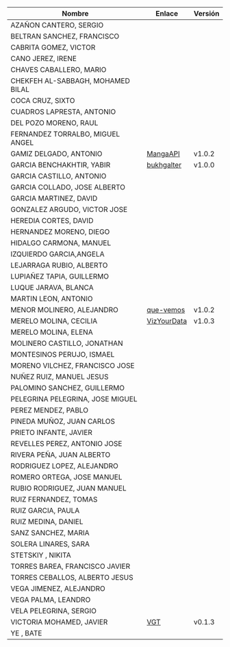 | Nombre | Enlace | Versión |
|--------|--------|---------|
| AZAÑON CANTERO, SERGIO| | |
| BELTRAN SANCHEZ, FRANCISCO| | |
| CABRITA GOMEZ, VICTOR| | |
| CANO JEREZ, IRENE| | |
| CHAVES CABALLERO, MARIO| | |
| CHEKFEH AL-SABBAGH, MOHAMED BILAL| | |
| COCA CRUZ, SIXTO| | |
| CUADROS LAPRESTA, ANTONIO| | |
| DEL POZO MORENO, RAUL| | |
| FERNANDEZ TORRALBO, MIGUEL ANGEL| | |
| GAMIZ DELGADO, ANTONIO | [MangaAPI](https://github.com/antoniogamiz/manga-api) | v1.0.2 |
| GARCIA BENCHAKHTIR, YABIR| [bukhgalter](https://github.com/yabirgb/bukhgalter) | v1.0.0 |
| GARCIA CASTILLO, ANTONIO| | |
| GARCIA COLLADO, JOSE ALBERTO| | |
| GARCIA MARTINEZ, DAVID| | |
| GONZALEZ ARGUDO, VICTOR JOSE| | |
| HEREDIA CORTES, DAVID| | |
| HERNANDEZ MORENO, DIEGO| | |
| HIDALGO CARMONA, MANUEL| | |
| IZQUIERDO GARCIA,ANGELA| | |
| LEJARRAGA RUBIO, ALBERTO| | |
| LUPIAÑEZ TAPIA, GUILLERMO| | |
| LUQUE JARAVA, BLANCA| | |
| MARTIN LEON, ANTONIO| | |
| MENOR MOLINERO, ALEJANDRO| [que-vemos](https://github.com/AlexMenor/que-vemos) | v1.0.2 |
| MERELO MOLINA, CECILIA| [VizYourData](https://github.com/cecimerelo/VizYourData) | v1.0.3 |
| MERELO MOLINA, ELENA| | |
| MOLINERO CASTILLO, JONATHAN| | |
| MONTESINOS PERUJO, ISMAEL| | |
| MORENO VILCHEZ, FRANCISCO JOSE| | |
| NUÑEZ RUIZ, MANUEL JESUS| | |
| PALOMINO SANCHEZ, GUILLERMO| | |
| PELEGRINA PELEGRINA, JOSE MIGUEL| | |
| PEREZ MENDEZ, PABLO| | |
| PINEDA MUÑOZ, JUAN CARLOS| | |
| PRIETO INFANTE, JAVIER| | |
| REVELLES PEREZ, ANTONIO JOSE| | |
| RIVERA PEÑA, JUAN ALBERTO| | |
| RODRIGUEZ LOPEZ, ALEJANDRO| | |
| ROMERO ORTEGA, JOSE MANUEL| | |
| RUBIO RODRIGUEZ, JUAN MANUEL| | |
| RUIZ FERNANDEZ, TOMAS| | |
| RUIZ GARCIA, PAULA| | |
| RUIZ MEDINA, DANIEL| | |
| SANZ SANCHEZ, MARIA| | |
| SOLERA LINARES, SARA| | |
| STETSKIY , NIKITA| | |
| TORRES BAREA, FRANCISCO JAVIER| | |
| TORRES CEBALLOS, ALBERTO JESUS| | |
| VEGA JIMENEZ, ALEJANDRO| | |
| VEGA PALMA, LEANDRO| | |
| VELA PELEGRINA, SERGIO| | |
| VICTORIA MOHAMED, JAVIER| [VGT](https://github.com/javizzyv/VideoGameTracker) | v0.1.3 |
| YE , BATE| | |
